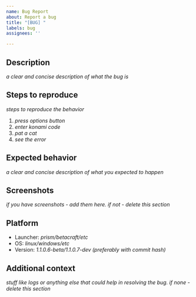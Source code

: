 ```yaml
---
name: Bug Report
about: Report a bug
title: "[BUG] "
labels: bug
assignees: ''

---
```


## Description
*a clear and concise description of what the bug is*

## Steps to reproduce
*steps to reproduce the behavior*
1. *press options button*
2. *enter konami code*
3. *pat a cat*
4. *see the error*

## Expected behavior
*a clear and concise description of what you expected to happen*

## Screenshots
*if you have screenshots - add them here. if not - delete this section*

## Platform
 - Launcher: *prism/betacraft/etc*
 - OS: *linux/windows/etc*
 - Version: *1.1.0.6-beta/1.1.0.7-dev (preferably with commit hash)*

## Additional context
*stuff like logs or anything else that could help in resolving the bug. if none - delete this section*
